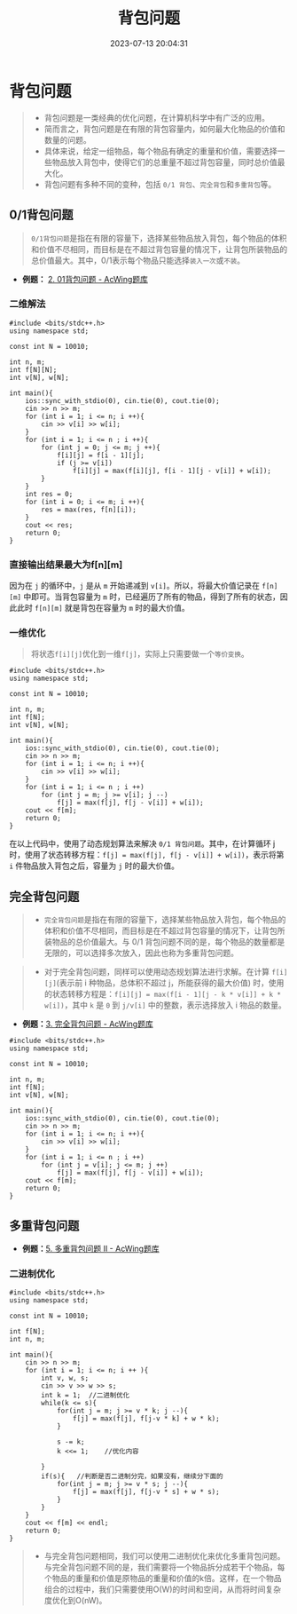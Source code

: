 ﻿---
layout: blog
title: 背包问题
date: 2023-07-13 20:04:31 
updated: 2023-12-08 12:58:34
tags: 
    - Cpp
    - 算法
categories: Cpp
cover: https://pic.imgdb.cn/item/64bf58d21ddac507cc90d5c2.webp
---
# 背包问题

> - 背包问题是一类经典的优化问题，在计算机科学中有广泛的应用。
> - 简而言之，背包问题是在有限的背包容量内，如何最大化物品的价值和数量的问题。
> - 具体来说，给定一组物品，每个物品有确定的重量和价值，需要选择一些物品放入背包中，使得它们的总重量不超过背包容量，同时总价值最大化。
> - 背包问题有多种不同的变种，包括 `0/1 背包`、`完全背包`和`多重背包`等。

## 0/1背包问题

> `0/1背包问题`是指在有限的容量下，选择某些物品放入背包，每个物品的体积和价值不尽相同，而目标是在不超过背包容量的情况下，让背包所装物品的总价值最大。其中，0/1表示每个物品只能选择`装入一次`或`不装`。

* **例题：** [2. 01背包问题 - AcWing题库](https://www.acwing.com/problem/content/2/)

### 二维解法

```
#include <bits/stdc++.h>
using namespace std;

const int N = 10010;

int n, m;
int f[N][N];
int v[N], w[N];

int main(){
    ios::sync_with_stdio(0), cin.tie(0), cout.tie(0);
    cin >> n >> m;
    for (int i = 1; i <= n; i ++){
        cin >> v[i] >> w[i];
    }
    for (int i = 1; i <= n ; i ++){
        for (int j = 0; j <= m; j ++){
            f[i][j] = f[i - 1][j];
            if (j >= v[i])
                f[i][j] = max(f[i][j], f[i - 1][j - v[i]] + w[i]);
        }
    }
    int res = 0;
    for (int i = 0; i <= m; i ++){
        res = max(res, f[n][i]);
    }
    cout << res;
    return 0;
}
```

### 直接输出结果最大为f[n][m]

因为在 `j` 的循环中，`j` 是从 `m` 开始递减到 `v[i]`。所以，将最大价值记录在 `f[n][m]` 中即可。当背包容量为 `m` 时，已经遍历了所有的物品，得到了所有的状态，因此此时 `f[n][m]` 就是背包在容量为 `m` 时的最大价值。

### 一维优化

> 将状态`f[i][j]`优化到一维`f[j]`，实际上只需要做一个`等价变换`。

```
#include <bits/stdc++.h> 
using namespace std; 
 
const int N = 10010; 
 
int n, m; 
int f[N]; 
int v[N], w[N]; 
 
int main(){ 
    ios::sync_with_stdio(0), cin.tie(0), cout.tie(0); 
    cin >> n >> m; 
    for (int i = 1; i <= n; i ++){ 
        cin >> v[i] >> w[i]; 
    } 
    for (int i = 1; i <= n ; i ++) 
        for (int j = m; j >= v[i]; j --) 
            f[j] = max(f[j], f[j - v[i]] + w[i]); 
    cout << f[m]; 
    return 0; 
}
```

在以上代码中，使用了动态规划算法来解决 `0/1 背包问题`。其中，在计算循环 j 时，使用了状态转移方程：`f[j] = max(f[j], f[j - v[i]] + w[i])`，表示将第 `i` 件物品放入背包之后，容量为 `j` 时的最大价值。

## 完全背包问题

> - `完全背包问题`是指在有限的容量下，选择某些物品放入背包，每个物品的体积和价值不尽相同，而目标是在不超过背包容量的情况下，让背包所装物品的总价值最大。与 0/1 背包问题不同的是，每个物品的数量都是无限的，可以选择多次放入，因此也称为多重背包问题。

> - 对于完全背包问题，同样可以使用动态规划算法进行求解。在计算 `f[i][j]`(表示前 i 种物品，总体积不超过 j，所能获得的最大价值) 时，使用的状态转移方程是：`f[i][j] = max(f[i - 1][j - k * v[i]] + k * w[i])`，其中 `k` 是 `0` 到 `j/v[i]` 中的整数，表示选择放入 i 物品的数量。

* **例题：**[3. 完全背包问题 - AcWing题库](https://www.acwing.com/problem/content/3/)

```
#include <bits/stdc++.h>
using namespace std;

const int N = 10010;

int n, m;
int f[N];
int v[N], w[N];

int main(){
    ios::sync_with_stdio(0), cin.tie(0), cout.tie(0);
    cin >> n >> m;
    for (int i = 1; i <= n; i ++){
        cin >> v[i] >> w[i];
    }
    for (int i = 1; i <= n ; i ++)
        for (int j = v[i]; j <= m; j ++)
            f[j] = max(f[j], f[j - v[i]] + w[i]);
    cout << f[m];
    return 0;
}
```

## 多重背包问题

* **例题：**[5. 多重背包问题 II - AcWing题库](https://www.acwing.com/problem/content/5/)

### 二进制优化

```
#include <bits/stdc++.h>
using namespace std;

const int N = 10010;

int f[N];
int n, m;

int main(){
    cin >> n >> m;
    for (int i = 1; i <= n; i ++ ){
        int v, w, s;
        cin >> v >> w >> s;
        int k = 1;  //二进制优化
        while(k <= s){ 
            for(int j = m; j >= v * k; j --){
                f[j] = max(f[j], f[j-v * k] + w * k);
            }

            s -= k;
            k <<= 1;    //优化内容

        }
        if(s){   //判断是否二进制分完，如果没有，继续分下面的
            for(int j = m; j >= v * s; j --){
                f[j] = max(f[j], f[j-v * s] + w * s);
            }
        }
    }
    cout << f[m] << endl;
    return 0;
}
```

> - 与完全背包问题相同，我们可以使用二进制优化来优化多重背包问题。与完全背包问题不同的是，我们需要将一个物品拆分成若干个物品，每个物品的重量和价值是原物品的重量和价值的k倍。这样，在一个物品组合的过程中，我们只需要使用O(W)的时间和空间，从而将时间复杂度优化到O(nW)。
